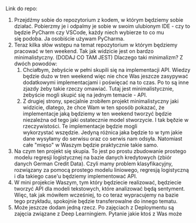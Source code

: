 Link do repo: 

1. Przejdźmy sobie do repozytorium z kodem, w którym będziemy sobie działać. Pobierzmy je i odpalmy je sobie w swoim ulubionym IDE - czy to będzie PyCharm czy VSCode, każdy niech wybierze to co mu się podoba. Ja osobiście używam PyCharma.
2. Teraz kilka słów wstępu na temat repozytorium w którym będziemy pracować w ten weekend. Tak jak widzicie jest on bardzo minimalistyczny. (DODAJ CO TAM JEST) Dlaczego taki minimalizm? Z dwóch powodów: 
	1. Chciałbym, żebyście w pełni skupili się na implementacji API. Wiedzy będzie dużo w tren weekend więc nie chce Was jeszcze zasypywać dodatkowymi implementacjami i poświęcać na to czas. Po to są inne zjazdy żeby takie rzeczy omawiać. Tutaj jest minimalistycznie, żebyście mogli skupić się na jednym temacie - API.
	2. Z drugiej strony, specjalnie zrobiłem projekt minimalistyczny jaki widzicie, dlatego, że chce Wam w ten sposób pokazać, że implementacje jaką będziemy w ten weekend tworzyć będzie niezależna od tego jaki ostatecznie model stworzycie. I tak bęðzie w rzeczywistości. Te implementacje będzie mogli wykorzystać wszędzie. Jedyną różnica jaka będzie to w tym jakie dane wysyłamy do serwisu oraz co serwis nam odsyła. Natomiast całe "mięso" w Waszym będzie praktycznie takie samo.
3. Na czym ten projekt się skupia. To jest po prostu zbudowanie prostego modelu regresji logistycznej na bazie danych kredytowych (zbiór danych German Credit Data). Czyli mamy problem klasyfikacyjny, rozwiązany za pomocą prostego modelu liniowego, regresją logistyczną i dla takiego case'u będziemy implementować API.
4. W mini projekcie Waszym, tym który będziecie realizować, będziecie tworzyć API dla modeli tekstowych, które analizować będą sentyment. Więc, tak jak mówiłem wcześniej, to co teraz wypracujemy na bazie tego przykładu, spokojnie będzie transferowalne do innego tematu.
5. Może jeszcze dodam jedną rzecz. Po zajęciach z Deploymentu są zajęcia związane z Deep Learningiem. Pytanie jakie ktoś z Was może 